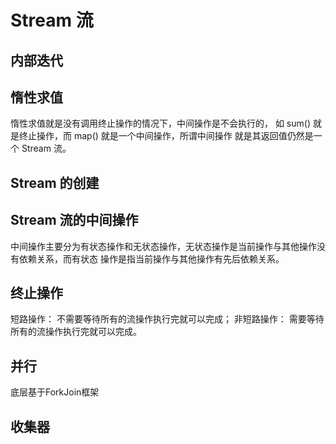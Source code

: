 # Stream 流
## 内部迭代

## 惰性求值
惰性求值就是没有调用终止操作的情况下，中间操作是不会执行的，
如 sum() 就是终止操作，而 map() 就是一个中间操作，所谓中间操作
就是其返回值仍然是一个 Stream 流。 

## Stream 的创建

## Stream 流的中间操作
中间操作主要分为有状态操作和无状态操作，无状态操作是当前操作与其他操作没有依赖关系，而有状态
操作是指当前操作与其他操作有先后依赖关系。

## 终止操作
短路操作：
不需要等待所有的流操作执行完就可以完成；
非短路操作：
需要等待所有的流操作执行完就可以完成。

## 并行
底层基于ForkJoin框架

## 收集器